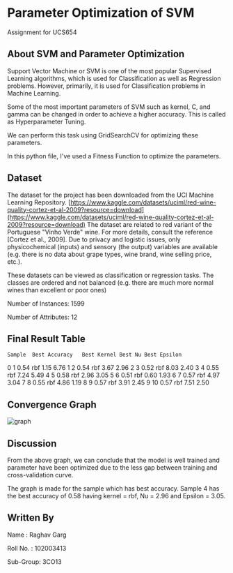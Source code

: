 # Parameter Optimization of SVM
Assignment for UCS654

## About SVM and Parameter Optimization

Support Vector Machine or SVM is one of the most popular Supervised Learning algorithms, which is used for Classification as well as Regression problems. However, primarily, it is used for Classification problems in Machine Learning.

Some of the most important parameters of SVM such as kernel, C, and gamma can be changed in order to achieve a higher accuracy. This is called as Hyperparameter Tuning. 

We can perform this task using GridSearchCV for optimizing these parameters.

In this python file, I've used a Fitness Function to optimize the parameters.

## Dataset

The dataset for the project has been downloaded from the UCI Machine Learning Repository.
[https://www.kaggle.com/datasets/uciml/red-wine-quality-cortez-et-al-2009?resource=download](https://www.kaggle.com/datasets/uciml/red-wine-quality-cortez-et-al-2009?resource=download)
The  dataset are related to red variant of the Portuguese "Vinho Verde" wine. For more details, consult the reference [Cortez et al., 2009]. Due to privacy and logistic issues, only physicochemical (inputs) and sensory (the output) variables are available (e.g. there is no data about grape types, wine brand, wine selling price, etc.).

These datasets can be viewed as classification or regression tasks. The classes are ordered and not balanced (e.g. there are much more normal wines than excellent or poor ones)

Number of Instances: 1599

Number of Attributes: 12

## Final Result Table

	Sample	Best Accuracy	Best Kernel	Best Nu	Best Epsilon
0	1	0.54	rbf	1.15	6.76
1	2	0.54	rbf	3.67	2.96
2	3	0.52	rbf	8.03	2.40
3	4	0.55	rbf	7.24	5.49
4	5	0.58	rbf	2.96	3.05
5	6	0.51	rbf	0.60	1.93
6	7	0.57	rbf	4.97	3.04
7	8	0.55	rbf	4.86	1.19
8	9	0.57	rbf	3.91	2.45
9	10	0.57	rbf	7.51	2.50

## Convergence Graph
![graph](https://ibb.co/mRXV5Fq)

## Discussion
From the above graph, we can conclude that the model is well trained and parameter have been optimized due to the less gap between training and cross-validation curve.

The graph is made for the sample which has best accuracy. Sample 4 has the best accuracy of 0.58 having kernel = rbf, Nu = 2.96 and Epsilon = 3.05.

## Written By
Name : Raghav Garg
  
Roll No. : 102003413

Sub-Group: 3CO13
